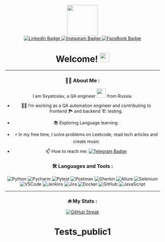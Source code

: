<div id="header" align="center">
  <img src="https://media.giphy.com/media/B4xdycvhDq7qM3cdh2/giphy.gif" width="100"/>
</div>
<div id="badges" align="center">
  <a href="https://www.linkedin.com/in/mytsykov/">
    <img src="https://img.shields.io/badge/LinkedIn-blue?style=for-the-badge&logo=linkedin&logoColor=white" alt="LinkedIn Badge"/>
    </a>
  <a href="https://www.instagram.com/witnessofblue/">
    <img src="https://img.shields.io/badge/Instagram-red?style=for-the-badge&logo=instagram&logoColor=white" alt="Instagram Badge"/>
    </a>
  <a href="https://www.facebook.com/svyatoslav.mytsykov">
    <img src="https://img.shields.io/badge/FaceBook-blue?style=for-the-badge&logo=facebook&logoColor=white" alt="FaceBook Badge"/>
    </a>
<div id="badges" align="center">
  <img src="https://komarev.com/ghpvc/?username=vaniffatiy&style=flat-square&color=blue" alt=""/>
  <h1>
    Welcome!
    <img src="https://media.giphy.com/media/hvRJCLFzcasrR4ia7z/giphy.gif" width="30px"/>
  </h1>
</div>

---

### :man_technologist: About Me :
I am Svyatoslav, a QA engineer <img src="https://media.giphy.com/media/WUlplcMpOCEmTGBtBW/giphy.gif" width="30"> from Russia.

- :mechanic: I’m working as a QA automation engineer and contributing to frontend :national_park: and backend :building_construction: testing.

- :books: Exploring Language learning.

- :zap: In my free time, I solve problems on Leetcode, read tech articles and create music

- :mailbox: How to reach me: [![Telegram Badge](https://img.shields.io/badge/-vaniffatiy-blue?style=flat&logo=Telegram&logoColor=white)](vaniffatiy)

### :hammer_and_wrench: Languages and Tools :

![Python](https://img.shields.io/badge/Python-316192?style=for-the-badge&logo=python&logoColor=yellow)
![Pycharm](https://img.shields.io/badge/pycharm-6DA55F?style=for-the-badge&logo=pycharm&logoColor=white)
![Pytest](https://img.shields.io/badge/pytest%20-%232671E5.svg?style=for-the-badge&logo=pytest&logoColor=white)
![Postman](https://img.shields.io/badge/postman-%2320232a.svg?style=for-the-badge&logo=postman&logoColor=%FF6C37)
![Gherkin](https://img.shields.io/badge/gherkin-blue?style=for-the-badge&logo=gherkin&logoColor=white)
![Allure](https://img.shields.io/badge/Allure-green?style=for-the-badge&logo=allure&logoColor=white)
![Selenium](https://img.shields.io/badge/selenium-%23E0234E.svg?style=for-the-badge&logo=selenium&logoColor=white)
![VSCode](https://img.shields.io/badge/VsCode-%2338B2AC.svg?style=for-the-badge&logo=vscode&logoColor=white)
![Jenkins](https://img.shields.io/badge/Jenkins-%230081CB.svg?style=for-the-badge&logo=jenkins&logoColor=red)
![Jira](https://img.shields.io/badge/jira-316192?style=for-the-badge&logo=jirar&logoColor=white)
![Docker](https://img.shields.io/badge/Docker-316192?style=for-the-badge&logo=docker&logoColor=white)
![GitHub](https://img.shields.io/badge/git%20-%232671E5.svg?style=for-the-badge&logo=git&logoColor=white)
![JavaScript](https://img.shields.io/badge/JavaScript-F7DF1E?style=for-the-badge&logo=javascript&logoColor=black)

---

### :fire: My Stats :
[![GitHub Streak](https://streak-stats.demolab.com?user=vaniffatiy&theme=transparent&hide_border=true&mode=weekly&fire=FF2222&dates=2C68F6&currStreakLabel=2C68F6&currStreakNum=2C68F6)](https://git.io/streak-stats)
# Tests_public1
